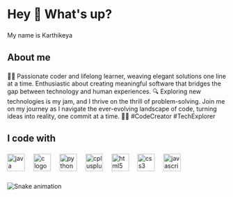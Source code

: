 <h1 align="left">Hey 👋 What's up?</h1>

###

<p align="left">My name is Karthikeya</p>

###

<h2 align="left">About me</h2>

###

<p align="left">👨‍💻 Passionate coder and lifelong learner, weaving elegant solutions one line at a time. Enthusiastic about creating meaningful software that bridges the gap between technology and human experiences. 🔍 Exploring new technologies is my jam, and I thrive on the thrill of problem-solving. Join me on my journey as I navigate the ever-evolving landscape of code, turning ideas into reality, one commit at a time. 🚀🔥 #CodeCreator #TechExplorer</p>

###

<h2 align="left">I code with</h2>

###

<div align="left">
  <img src="https://cdn.jsdelivr.net/gh/devicons/devicon/icons/java/java-original.svg" height="40" alt="java logo"  />
  <img width="12" />
  <img src="https://cdn.jsdelivr.net/gh/devicons/devicon/icons/c/c-original.svg" height="40" alt="c logo"  />
  <img width="12" />
  <img src="https://cdn.jsdelivr.net/gh/devicons/devicon/icons/python/python-original.svg" height="40" alt="python logo"  />
  <img width="12" />
  <img src="https://cdn.jsdelivr.net/gh/devicons/devicon/icons/cplusplus/cplusplus-original.svg" height="40" alt="cplusplus logo"  />
  <img width="12" />
  <img src="https://cdn.jsdelivr.net/gh/devicons/devicon/icons/html5/html5-original.svg" height="40" alt="html5 logo"  />
  <img width="12" />
  <img src="https://cdn.jsdelivr.net/gh/devicons/devicon/icons/css3/css3-original.svg" height="40" alt="css3 logo"  />
  <img width="12" />
  <img src="https://cdn.jsdelivr.net/gh/devicons/devicon/icons/javascript/javascript-original.svg" height="40" alt="javascript logo"  />
</div>

###

<img src="https://raw.githubusercontent.com/carthick0/carthick0/output/snake.svg" alt="Snake animation" />

###
